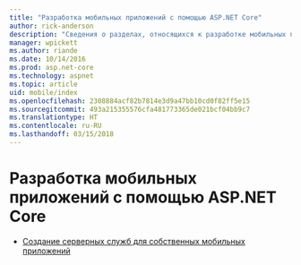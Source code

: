 ```yaml
---
title: "Разработка мобильных приложений с помощью ASP.NET Core"
author: rick-anderson
description: "Сведения о разделах, относящихся к разработке мобильных приложений в ASP.NET Core."
manager: wpickett
ms.author: riande
ms.date: 10/14/2016
ms.prod: asp.net-core
ms.technology: aspnet
ms.topic: article
uid: mobile/index
ms.openlocfilehash: 2308884acf82b7814e3d9a47bb10cd0f82ff5e15
ms.sourcegitcommit: 493a215355576cfa481773365de021bcf04bb9c7
ms.translationtype: HT
ms.contentlocale: ru-RU
ms.lasthandoff: 03/15/2018
---
```

# <a name="mobile-development-with-aspnet-core"></a>Разработка мобильных приложений с помощью ASP.NET Core

*   [Создание серверных служб для собственных мобильных приложений](native-mobile-backend.md)
